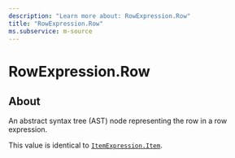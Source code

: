 ```yaml
---
description: "Learn more about: RowExpression.Row"
title: "RowExpression.Row"
ms.subservice: m-source
---
```

# RowExpression.Row

## About

An abstract syntax tree (AST) node representing the row in a row expression.

This value is identical to [`ItemExpression.Item`](itemexpression-item.md).
